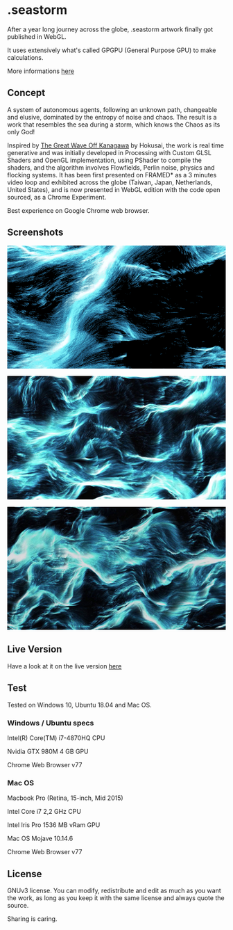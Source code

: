 # .seastorm

After a year long journey across the globe, .seastorm artwork finally got published in WebGL.

It uses extensively what's called GPGPU (General Purpose GPU) to make calculations.

More informations [here](https://kesson.io/portfolio/work/seastorm.html)
## Concept

A system of autonomous agents, following an unknown path, changeable and elusive, dominated by the entropy of noise and chaos. The result is a work that resembles the sea during a storm, which knows the Chaos as its only God!

Inspired by [The Great Wave Off Kanagawa](https://en.wikipedia.org/wiki/The_Great_Wave_off_Kanagawa) by Hokusai, the work is real time generative and was initially developed in Processing with Custom GLSL Shaders and OpenGL implementation, using PShader to compile the shaders, and the algorithm involves Flowfields, Perlin noise, physics and flocking systems. It has been first presented on FRAMED* as a 3 minutes video loop and exhibited across the globe (Taiwan, Japan, Netherlands, United States), and is now presented in WebGL edition with the code open sourced, as a Chrome Experiment.

Best experience on Google Chrome web browser.

## Screenshots

![alt text](https://raw.githubusercontent.com/KessonDalef/seastorm_webgl/master/Screenshots/seastorm_gif.gif)

![alt text](https://raw.githubusercontent.com/KessonDalef/seastorm_webgl/master/Screenshots/seastorm_1.jpg)

![alt text](https://raw.githubusercontent.com/KessonDalef/seastorm_webgl/master/Screenshots/seastorm_2.jpg)

## Live Version

Have a look at it on the live version [here](https://kesson.io/experiments/seastorm)

## Test

Tested on Windows 10, Ubuntu 18.04 and Mac OS.

### Windows / Ubuntu specs

Intel(R) Core(TM) i7-4870HQ CPU

Nvidia GTX 980M 4 GB GPU

Chrome Web Browser v77

### Mac OS

Macbook Pro (Retina, 15-inch, Mid 2015)

Intel Core i7 2,2 GHz CPU

Intel Iris Pro 1536 MB vRam GPU

Mac OS Mojave 10.14.6

Chrome Web Browser v77

## License

GNUv3 license. You can modify, redistribute and edit as much as you want the work, as long as you keep it with the same license and always quote the source.

Sharing is caring.